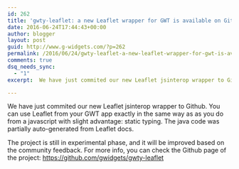 ```yaml
---
id: 262
title: 'gwty-leaflet: a new Leaflet wrapper for GWT is available on Github'
date: 2016-06-24T17:44:43+00:00
author: blogger
layout: post
guid: http://www.g-widgets.com/?p=262
permalink: /2016/06/24/gwty-leaflet-a-new-leaflet-wrapper-for-gwt-is-available-on-github/
comments: true
dsq_needs_sync:
  - "1"
excerpt:  We have just commited our new Leaflet jsinterop wrapper to Github. You can use Leaflet from your GWT app exactly in the same way as as you do from a javascript with slight advantage; static typing. The java code was partially auto-generated from Leaflet docs...

---
```

We have just commited our new Leaflet jsinterop wrapper to Github. You can use Leaflet from your GWT app exactly in the same way as as you do from a javascript with slight advantage: static typing. The java code was partially auto-generated from Leaflet docs. 

The project is still in experimental phase, and it will be improved based on the community feedback. For more info, you can check the Github page of the project: <https://github.com/gwidgets/gwty-leaflet>